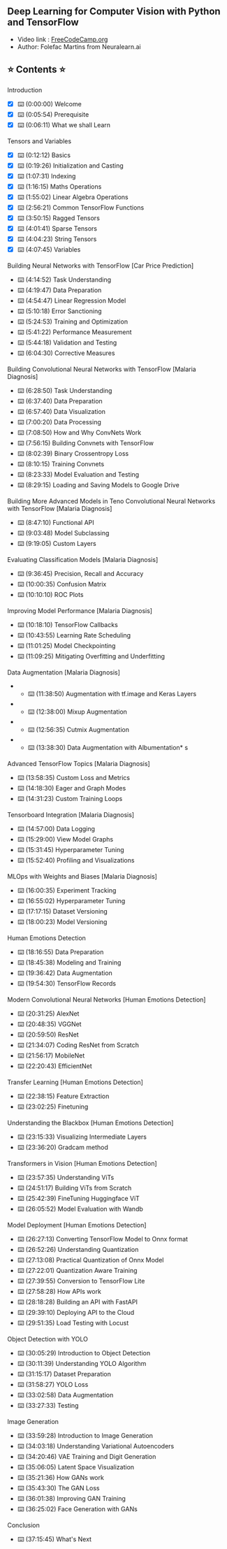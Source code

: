 ## Deep Learning for Computer Vision with Python and TensorFlow
* Video link : [FreeCodeCamp.org](https://www.youtube.com/watch?v=IA3WxTTPXqQ)
* Author: Folefac Martins from Neuralearn.ai

## ⭐️ Contents ⭐️

Introduction
* [x] ⌨️ (0:00:00) Welcome
* [x] ⌨️ (0:05:54) Prerequisite
* [x] ⌨️ (0:06:11) What we shall Learn

Tensors and Variables
* [x] ⌨️ (0:12:12) Basics
* [x] ⌨️ (0:19:26) Initialization and Casting
* [x] ⌨️ (1:07:31) Indexing
* [x] ⌨️ (1:16:15) Maths Operations
* [x] ⌨️ (1:55:02) Linear Algebra Operations
* [x] ⌨️ (2:56:21) Common TensorFlow Functions
* [x] ⌨️ (3:50:15) Ragged Tensors
* [x] ⌨️ (4:01:41) Sparse Tensors
* [x] ⌨️ (4:04:23) String Tensors
* [x] ⌨️ (4:07:45) Variables

Building Neural Networks with TensorFlow [Car Price Prediction]
* ⌨️ (4:14:52) Task Understanding
* ⌨️ (4:19:47) Data Preparation
* ⌨️ (4:54:47) Linear Regression Model
* ⌨️ (5:10:18) Error Sanctioning
* ⌨️ (5:24:53) Training and Optimization
* ⌨️ (5:41:22) Performance Measurement
* ⌨️ (5:44:18) Validation and Testing
* ⌨️ (6:04:30) Corrective Measures

Building Convolutional Neural Networks with TensorFlow [Malaria Diagnosis]
* ⌨️ (6:28:50) Task Understanding
* ⌨️ (6:37:40) Data Preparation
* ⌨️ (6:57:40) Data Visualization
* ⌨️ (7:00:20) Data Processing
* ⌨️ (7:08:50) How and Why ConvNets Work
* ⌨️ (7:56:15) Building Convnets with TensorFlow
* ⌨️ (8:02:39) Binary Crossentropy Loss
* ⌨️ (8:10:15) Training Convnets
* ⌨️ (8:23:33) Model Evaluation and Testing
* ⌨️ (8:29:15) Loading and Saving Models to Google Drive

Building More Advanced Models in Teno Convolutional Neural Networks with TensorFlow [Malaria Diagnosis]
* ⌨️ (8:47:10) Functional API
* ⌨️ (9:03:48) Model Subclassing
* ⌨️ (9:19:05) Custom Layers

Evaluating Classification Models [Malaria Diagnosis]
* ⌨️ (9:36:45) Precision, Recall and Accuracy
* ⌨️ (10:00:35) Confusion Matrix
* ⌨️ (10:10:10) ROC Plots

Improving Model Performance [Malaria Diagnosis]
* ⌨️ (10:18:10) TensorFlow Callbacks
* ⌨️ (10:43:55) Learning Rate Scheduling
* ⌨️ (11:01:25) Model Checkpointing
* ⌨️ (11:09:25) Mitigating Overfitting and Underfitting

Data Augmentation [Malaria Diagnosis]
* * ⌨️ (11:38:50) Augmentation with tf.image and Keras Layers
* * ⌨️ (12:38:00) Mixup Augmentation
* * ⌨️ (12:56:35) Cutmix Augmentation
* * ⌨️ (13:38:30) Data Augmentation with Albumentation* s

Advanced TensorFlow Topics [Malaria Diagnosis]
* ⌨️ (13:58:35) Custom Loss and Metrics
* ⌨️ (14:18:30) Eager and Graph Modes
* ⌨️ (14:31:23) Custom Training Loops

Tensorboard Integration [Malaria Diagnosis]
* ⌨️ (14:57:00) Data Logging
* ⌨️ (15:29:00) View Model Graphs
* ⌨️ (15:31:45) Hyperparameter Tuning
* ⌨️ (15:52:40) Profiling and Visualizations

MLOps with Weights and Biases [Malaria Diagnosis]
* ⌨️ (16:00:35) Experiment Tracking
* ⌨️ (16:55:02) Hyperparameter Tuning
* ⌨️ (17:17:15) Dataset Versioning
* ⌨️ (18:00:23) Model Versioning

Human Emotions Detection
* ⌨️ (18:16:55) Data Preparation
* ⌨️ (18:45:38) Modeling and Training
* ⌨️ (19:36:42) Data Augmentation
* ⌨️ (19:54:30) TensorFlow Records

Modern Convolutional Neural Networks [Human Emotions Detection]
* ⌨️ (20:31:25) AlexNet
* ⌨️ (20:48:35) VGGNet
* ⌨️ (20:59:50) ResNet
* ⌨️ (21:34:07) Coding ResNet from Scratch
* ⌨️ (21:56:17) MobileNet
* ⌨️ (22:20:43) EfficientNet

Transfer Learning [Human Emotions Detection]
* ⌨️ (22:38:15) Feature Extraction
* ⌨️ (23:02:25) Finetuning

Understanding the Blackbox [Human Emotions Detection]
* ⌨️ (23:15:33) Visualizing Intermediate Layers
* ⌨️ (23:36:20) Gradcam method

Transformers in Vision [Human Emotions Detection]
* ⌨️ (23:57:35) Understanding ViTs
* ⌨️ (24:51:17) Building ViTs from Scratch
* ⌨️ (25:42:39) FineTuning Huggingface ViT
* ⌨️ (26:05:52) Model Evaluation with Wandb

Model Deployment [Human Emotions Detection]
* ⌨️ (26:27:13) Converting TensorFlow Model to Onnx format
* ⌨️ (26:52:26) Understanding Quantization
* ⌨️ (27:13:08) Practical Quantization of Onnx Model
* ⌨️ (27:22:01) Quantization Aware Training
* ⌨️ (27:39:55) Conversion to TensorFlow Lite
* ⌨️ (27:58:28) How APIs work
* ⌨️ (28:18:28) Building an API with FastAPI
* ⌨️ (29:39:10) Deploying API to the Cloud
* ⌨️ (29:51:35) Load Testing with Locust

Object Detection with YOLO
* ⌨️ (30:05:29) Introduction to Object Detection
* ⌨️ (30:11:39) Understanding YOLO Algorithm
* ⌨️ (31:15:17) Dataset Preparation
* ⌨️ (31:58:27) YOLO Loss
* ⌨️ (33:02:58) Data Augmentation
* ⌨️ (33:27:33) Testing

Image Generation
* ⌨️ (33:59:28) Introduction to Image Generation
* ⌨️ (34:03:18) Understanding Variational Autoencoders
* ⌨️ (34:20:46) VAE Training and Digit Generation
* ⌨️ (35:06:05) Latent Space Visualization
* ⌨️ (35:21:36) How GANs work
* ⌨️ (35:43:30) The GAN Loss
* ⌨️ (36:01:38) Improving GAN Training
* ⌨️ (36:25:02) Face Generation with GANs

Conclusion
* ⌨️ (37:15:45) What's Next